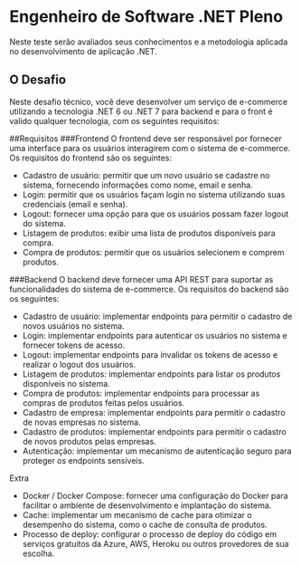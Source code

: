 # Engenheiro de Software .NET Pleno

Neste teste serão avaliados seus conhecimentos e a metodologia aplicada no desenvolvimento de aplicação .NET.

## O Desafio

Neste desafio técnico, você deve desenvolver um serviço de e-commerce utilizando a tecnologia .NET 6 ou .NET 7 para backend e para o front é valido qualquer tecnologia, com os seguintes requisitos:

##Requisitos
###Frontend
O frontend deve ser responsável por fornecer uma interface para os usuários interagirem com o sistema de e-commerce. Os requisitos do frontend são os seguintes:

- Cadastro de usuário: permitir que um novo usuário se cadastre no sistema, fornecendo informações como nome, email e senha.
- Login: permitir que os usuários façam login no sistema utilizando suas credenciais (email e senha).
- Logout: fornecer uma opção para que os usuários possam fazer logout do sistema.
- Listagem de produtos: exibir uma lista de produtos disponíveis para compra.
- Compra de produtos: permitir que os usuários selecionem e comprem produtos.

###Backend
O backend deve fornecer uma API REST para suportar as funcionalidades do sistema de e-commerce. Os requisitos do backend são os seguintes:

- Cadastro de usuário: implementar endpoints para permitir o cadastro de novos usuários no sistema.
- Login: implementar endpoints para autenticar os usuários no sistema e fornecer tokens de acesso.
- Logout: implementar endpoints para invalidar os tokens de acesso e realizar o logout dos usuários.
- Listagem de produtos: implementar endpoints para listar os produtos disponíveis no sistema.
- Compra de produtos: implementar endpoints para processar as compras de produtos feitas pelos usuários.
- Cadastro de empresa: implementar endpoints para permitir o cadastro de novas empresas no sistema.
- Cadastro de produtos: implementar endpoints para permitir o cadastro de novos produtos pelas empresas.
- Autenticação: implementar um mecanismo de autenticação seguro para proteger os endpoints sensíveis.

Extra
- Docker / Docker Compose: fornecer uma configuração do Docker para facilitar o ambiente de desenvolvimento e implantação do sistema.
- Cache: implementar um mecanismo de cache para otimizar o desempenho do sistema, como o cache de consulta de produtos.
- Processo de deploy: configurar o processo de deploy do código em serviços gratuitos da Azure, AWS, Heroku ou outros provedores de sua escolha.

